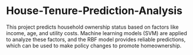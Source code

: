 # House-Tenure-Prediction-Analysis
This project predicts household ownership status based on factors like income, age, and utility costs. Machine learning models (SVM) are applied to analyze these factors, and the RBF model provides reliable predictions, which can be used to make policy changes to promote homeownership.
